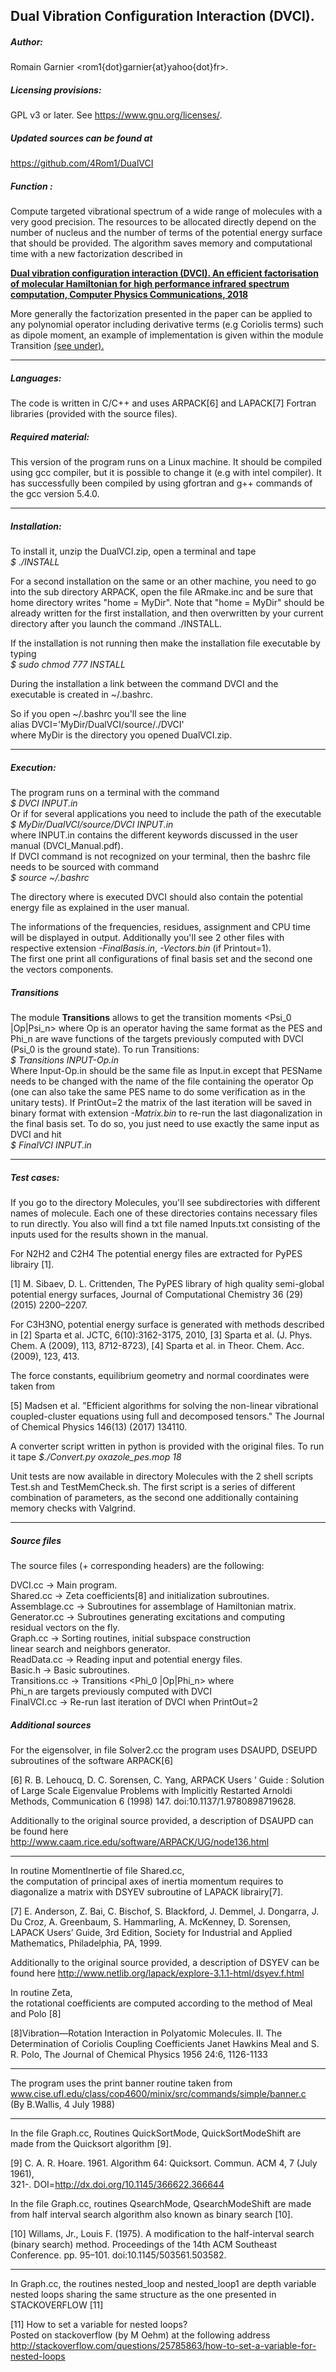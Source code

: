 ## Dual Vibration Configuration Interaction (DVCI).

##### Author: 
Romain Garnier <rom1{dot}garnier{at}yahoo{dot}fr>.

##### Licensing provisions: 
GPL v3 or later. See <https://www.gnu.org/licenses/>.
    
##### Updated sources can be found at
https://github.com/4Rom1/DualVCI 

##### Function :
Compute targeted vibrational spectrum of a wide range of molecules with a very good precision.
 The resources to be allocated directly depend on the number of nucleus 
 and the number of terms of the potential energy surface that should be provided. 
 The algorithm saves memory and computational time with a new factorization described in
  
  **[Dual vibration configuration interaction (DVCI). 
  An efficient factorisation of molecular Hamiltonian for
  high performance infrared spectrum computation,
  Computer Physics Communications, 2018](https://doi.org/10.1016/j.cpc.2018.07.008)** 
  
More generally the factorization presented in the paper can be applied to any polynomial operator 
including derivative terms (e.g Coriolis terms) such as dipole moment, 
an example of implementation is given within the module Transition [(see under).](#Transitions)
 
------------------------------------------------------------------------

##### Languages:
 The code is written in C/C++ and uses ARPACK[6] and LAPACK[7]
 Fortran libraries (provided with the source files).

##### Required material:
 This version of the program runs on a Linux machine.
 It should be compiled using gcc compiler,
 but it is possible to change it (e.g with intel compiler).
 It has successfully been compiled by using 
 gfortran and g++ commands of the gcc version 5.4.0.   

------------------------------------------------------------------------   
##### Installation:

 To install it, unzip the DualVCI.zip, open a terminal and tape   
 *$ ./INSTALL*

 For a second installation on the same or an other machine, you need to go into the sub directory 
 ARPACK, open the file ARmake.inc and be sure that home directory writes "home = MyDir".
 Note that "home = MyDir" should be already written for the first installation, 
 and then overwritten by your current directory after you launch the command ./INSTALL. 

 If the installation is not running then make the installation file executable by typing   
 *$ sudo chmod 777 INSTALL*

 During the installation a link between the command DVCI and 
 the executable is created in ~/.bashrc.

 So if you open ~/.bashrc you'll see the line   
 alias DVCI='MyDir/DualVCI/source/./DVCI'   
 where MyDir is the directory you opened DualVCI.zip.  

----------------------------------------------------------------------------------  
##### Execution:

 The program runs on a terminal with the command   
 *$ DVCI INPUT.in*  
 Or if for several applications you need to include the path of the executable   
 *$ MyDir/DualVCI/source/DVCI INPUT.in*  
 where INPUT.in contains the different keywords discussed in the user manual (DVCI_Manual.pdf).  
 If DVCI command is not recognized on your terminal, 
 then the bashrc file needs to be sourced with command   
 *$ source ~/.bashrc*

 The directory where is executed DVCI should also contain the potential energy file
 as explained in the user manual.  

 The informations of the frequencies, residues, assignment and CPU time will
 be displayed in output. Additionally you'll see 2 other files with respective extension 
 *-FinalBasis.in*, *-Vectors.bin* (if Printout=1).  
 The first one print all configurations of final basis set and the second one 
  the vectors components. 

##### Transitions
 The module **Transitions** allows to get the transition moments <Psi_0 |Op|Psi_n> where
  Op is an operator having the same format as the PES and Phi_n are wave functions of
  the targets previously computed with DVCI (Psi_0 is the ground state).
 To run Transitions:  
 *$ Transitions INPUT-Op.in*  
  Where Input-Op.in should be the same file as Input.in except that PESName needs to be changed
  with the name of the file containing the operator Op 
  (one can also take the same PES name to do some verification as in the unitary tests). 
 If PrintOut=2 the matrix of the last iteration will be saved in binary format with extension
  *-Matrix.bin* to re-run the last diagonalization in the final basis set.
 To do so, you just need to use exactly the same input as DVCI and hit   
 *$ FinalVCI INPUT.in*

---------------------------------------------------------------------------------------    
##### Test cases:

 If you go to the directory Molecules, you'll see subdirectories with different names of molecule.
 Each one of these directories contains necessary files to run directly. 
 You also will find a txt file named Inputs.txt consisting of the inputs
 used for the results shown in the manual.

 For N2H2 and C2H4 The potential energy files are extracted for PyPES librairy [1].

 [1] M. Sibaev, D. L. Crittenden, The PyPES library of high quality semi-global potential energy
 surfaces, Journal of Computational Chemistry 36 (29) (2015) 2200–2207.


 For C3H3NO, potential energy surface is generated with methods described in 
 [2] Sparta et al. JCTC, 6(10):3162-3175, 2010, 
 [3] Sparta et al. (J. Phys. Chem. A (2009), 113, 8712-8723), 
 [4] Sparta et al. in Theor. Chem. Acc. (2009), 123, 413.

 The force constants, equilibrium geometry and normal coordinates were taken from 

 [5] Madsen et al. "Efficient algorithms for solving the non-linear vibrational coupled-cluster
 equations using full and decomposed tensors." 
 The Journal of Chemical Physics 146(13) (2017) 134110.

 A converter script written in python is provided with the original files.
 To run it tape 
 *$./Convert.py oxazole_pes.mop 18*

 Unit tests are now available in directory Molecules with the 2 shell scripts 
 Test.sh and TestMemCheck.sh.
 The first script is a series of different combination of parameters,
 as the second one additionally containing memory checks with Valgrind.
 
---------------------------------------------------------------------------------------

##### Source files

 The source files (+ corresponding headers) are the following:  

 DVCI.cc        -> Main program.  
 Shared.cc      -> Zeta coefficients[8] and initialization subroutines.  
 Assemblage.cc  -> Subroutines for assemblage of Hamiltonian matrix.  
 Generator.cc   -> Subroutines generating excitations and computing   
                    residual vectors on the fly.  
 Graph.cc       -> Sorting routines, initial subspace construction   
                    linear search and neighbors generator.  
 ReadData.cc    -> Reading input and potential energy files.  
 Basic.h        -> Basic subroutines.  
 Transitions.cc -> Transitions <Phi_0 |Op|Phi_n> where  
                    Phi_n are targets previously computed with DVCI   
 FinalVCI.cc    -> Re-run last iteration of DVCI when PrintOut=2   
  
##### Additional sources
 
For the eigensolver, in file Solver2.cc the program uses
 DSAUPD, DSEUPD subroutines of the software ARPACK[6]  
  
 [6] R. B. Lehoucq, D. C. Sorensen, C. Yang, ARPACK Users ’ Guide : Solution of Large Scale
 Eigenvalue Problems with Implicitly Restarted Arnoldi Methods, Communication 6 (1998)
 147. doi:10.1137/1.9780898719628.  
  
 Additionally to the original source provided, a description of DSAUPD can be found here 
 http://www.caam.rice.edu/software/ARPACK/UG/node136.html   
  
--------------------------------------------------------------------  
  
In routine MomentInertie of file Shared.cc,  
 the computation of principal axes of inertia momentum requires to diagonalize a matrix
 with DSYEV subroutine of LAPACK librairy[7].  
   
 [7] E. Anderson, Z. Bai, C. Bischof, S. Blackford, J. Demmel, J. Dongarra, J. Du Croz,
 A. Greenbaum, S. Hammarling, A. McKenney, D. Sorensen, LAPACK Users’ Guide,
 3rd Edition, Society for Industrial and Applied Mathematics, Philadelphia, PA, 1999.  
  
 Additionally to the original source provided, a description of DSYEV can be found here 
 http://www.netlib.org/lapack/explore-3.1.1-html/dsyev.f.html  

In routine Zeta,  
 the rotational coefficients are computed according to the method of Meal and Polo [8]  

[8]Vibration—Rotation Interaction in Polyatomic Molecules. II. The Determination of Coriolis Coupling Coefficients
Janet Hawkins Meal and S. R. Polo, The Journal of Chemical Physics 1956 24:6, 1126-1133   

-------------------------------------------------------------------

The program uses the print banner routine taken from  
 www.cise.ufl.edu/class/cop4600/minix/src/commands/simple/banner.c  
 (By B.Wallis, 4 July 1988)
  
------------------------------------------------
  
In the file Graph.cc, Routines QuickSortMode, QuickSortModeShift are made
 from the Quicksort algorithm [9].  
  
 [9] C. A. R. Hoare. 1961. Algorithm 64: Quicksort. Commun. ACM 4, 7 (July 1961),   
 321-. DOI=http://dx.doi.org/10.1145/366622.366644   
  
 In the file Graph.cc, routines QsearchMode, QsearchModeShift are made 
 from half interval search algorithm also known as binary search [10].  
  
 [10] Willams, Jr., Louis F. (1975). A modification to the half-interval search 
 (binary search) method. Proceedings of the 14th ACM Southeast
 Conference. pp. 95–101. doi:10.1145/503561.503582.

------------------------------------------------

In Graph.cc, the routines nested_loop and nested_loop1 are depth variable nested loops sharing
 the same structure as the one presented in STACKOVERFLOW [11]  

 [11] How to set a variable for nested loops?   
 Posted on stackoverflow (by M Oehm) at the following address  
 http://stackoverflow.com/questions/25785863/how-to-set-a-variable-for-nested-loops  

